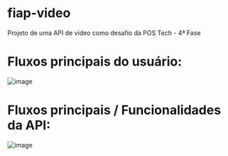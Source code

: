 # fiap-video
Projeto de uma API de vídeo como desafio da POS Tech - 4ª Fase


# Fluxos principais do usuário:
![image](https://github.com/Daniel-Nascimentt/fiap-video/assets/65513073/a2d30904-fea3-4ac3-96f1-015b10211c90)
#

# Fluxos principais / Funcionalidades da API:
![image](https://github.com/Daniel-Nascimentt/fiap-video/assets/65513073/1d37669e-0787-4339-98c5-a663a238a2ab)
#


